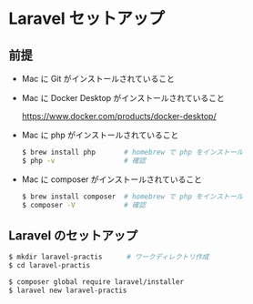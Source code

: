 # Laravel セットアップ

## 前提

- Mac に Git がインストールされていること
- Mac に Docker Desktop がインストールされていること

    https://www.docker.com/products/docker-desktop/


- Mac に php がインストールされていること

    ```bash
    $ brew install php       # homebrew で php をインストール
    $ php -v                 # 確認
    ```

- Mac に composer がインストールされていること

    ```bash
    $ brew install composer  # homebrew で php をインストール
    $ composer -V            # 確認
    ```

## Laravel のセットアップ

```bash
$ mkdir laravel-practis      # ワークディレクトリ作成
$ cd laravel-practis
```

```bash
$ composer global require laravel/installer
$ laravel new laravel-practis
```
